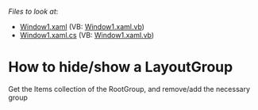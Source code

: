 <!-- default file list -->
*Files to look at*:

* [Window1.xaml](./CS/CreateLayoutGroups/Window1.xaml) (VB: [Window1.xaml.vb](./VB/CreateLayoutGroups/Window1.xaml.vb))
* [Window1.xaml.cs](./CS/CreateLayoutGroups/Window1.xaml.cs) (VB: [Window1.xaml.vb](./VB/CreateLayoutGroups/Window1.xaml.vb))
<!-- default file list end -->
# How to hide/show a LayoutGroup


<p>Get the Items collection of the RootGroup, and remove/add the necessary group</p>

<br/>


